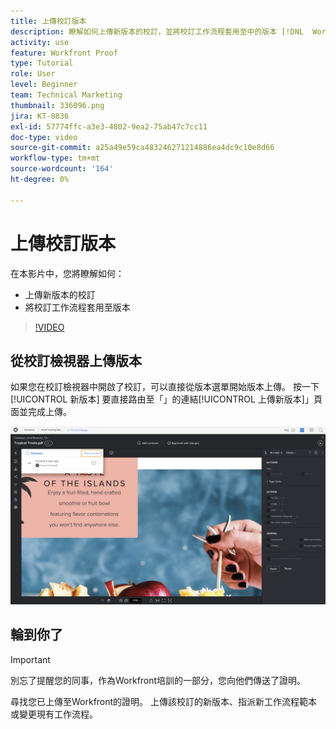 ```yaml
---
title: 上傳校訂版本
description: 瞭解如何上傳新版本的校訂，並將校訂工作流程套用至中的版本 [!DNL  Workfront].
activity: use
feature: Workfront Proof
type: Tutorial
role: User
level: Beginner
team: Technical Marketing
thumbnail: 336096.png
jira: KT-8836
exl-id: 57774ffc-a3e3-4802-9ea2-75ab47c7cc11
doc-type: video
source-git-commit: a25a49e59ca483246271214886ea4dc9c10e8d66
workflow-type: tm+mt
source-wordcount: '164'
ht-degree: 0%

---
```


# 上傳校訂版本

在本影片中，您將瞭解如何：

* 上傳新版本的校訂
* 將校訂工作流程套用至版本

>[!VIDEO](https://video.tv.adobe.com/v/336096/?quality=12&learn=on)

## 從校訂檢視器上傳版本

如果您在校訂檢視器中開啟了校訂，可以直接從版本選單開始版本上傳。 按一下 [!UICONTROL 新版本] 要直接路由至「」的連結[!UICONTROL 上傳新版本]」頁面並完成上傳。

![左上角展開版本功能表的校訂檢視器影像，且 [!UICONTROL 新版本] 連結反白顯示。](assets/upload-version-from-viewer.png)

## 輪到你了

>[!IMPORTANT]
>
>別忘了提醒您的同事，作為Workfront培訓的一部分，您向他們傳送了證明。

尋找您已上傳至Workfront的證明。 上傳該校訂的新版本、指派新工作流程範本或變更現有工作流程。

<!--
### Learn more 
* Create a new version of a proof
-->
